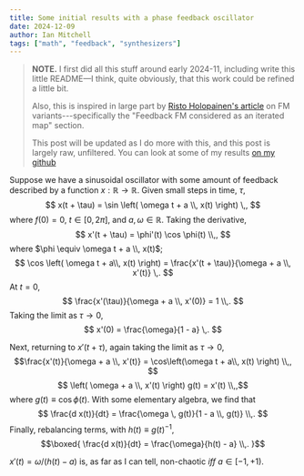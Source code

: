 ```yaml
---
title: Some initial results with a phase feedback oscillator
date: 2024-12-09
author: Ian Mitchell
tags: ["math", "feedback", "synthesizers"]
---
```



> **NOTE.** I first did all this stuff around early 2024-11, including write
> this little README—I think, quite obviously, that this work could be refined
> a little bit.
>
> Also, this is inspired in large part by [Risto Holopainen's article][ristoid]
> on FM variants---specifically the "Feedback FM considered as an iterated map"
> section.
>
> This post will be updated as I do more with this, and this post is largely
> raw, unfiltered. You can look at some of my results [on my github][github]

Suppose we have a sinusoidal oscillator with some amount of feedback described
by a function $x:\mathbb{R} \rightarrow \mathbb{R}$. Given small steps in time, $\tau$,
$$ x(t + \tau) = \sin \left( \omega t + a \\, x(t) \right) \,, $$
where $f(0) = 0$, $t \in [0, 2\pi]$, and $a, \omega \in \mathbb{R}$. Taking the
derivative,
$$ x'(t + \tau) = \phi'(t) \cos \phi(t) \\,, $$
where $\phi \equiv \omega t + a \\, x(t)$;
$$ \cos \left( \omega t + a\\, x(t) \right) =
    \frac{x'(t + \tau)}{\omega + a \\, x'(t)} \,. $$
At $t = 0$,
$$ \frac{x'(\tau)}{\omega + a \\, x'(0)} = 1 \\,. $$
Taking the limit as $\tau \rightarrow 0$,
$$ x'(0) = \frac{\omega}{1 - a} \,. $$

Next, returning to $x'(t + \tau)$, again taking the limit as
$\tau \rightarrow 0$,
$$\frac{x'(t)}{\omega + a \\, x'(t)} = \cos\left(\omega t + a\\, x(t) \right) \\,, $$
$$ \left( \omega + a \\, x'(t) \right) g(t) = x'(t) \\,,$$
where $g(t) \equiv \cos{\phi(t)}$. With some elementary
algebra, we find that
$$ \frac{d x(t)}{dt} = \frac{\omega \, g(t)}{1 - a \\, g(t)} \\,. $$
Finally, rebalancing terms, with $h(t) \equiv g(t)^{-1}$,
$$\boxed{ \frac{d x(t)}{dt} = \frac{\omega}{h(t) - a} \\,. }$$

$x'(t) = \omega / (h(t) - a)$ is, as far as I can tell, non-chaotic *iff* $a \in [-1, +1)$.


[ristoid]: https://ristoid.net/modular/fm_variants.html

[github]: https://github.com/pretentiousUsername/sine_feedback_stuff
